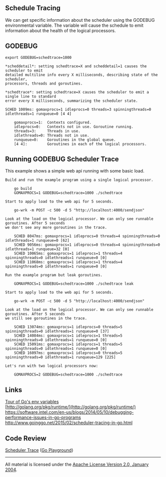 ## Schedule Tracing

We can get specific information about the scheduler using the GODEBUG environmental variable. The variable will cause the schedule to emit information about the health of the logical processors.

## GODEBUG

	export GODEBUG=schedtrace=1000

	*scheddetail*: setting schedtrace=X and scheddetail=1 causes the scheduler to emit
	detailed multiline info every X milliseconds, describing state of the scheduler,
	processors, threads and goroutines.

	*schedtrace*: setting schedtrace=X causes the scheduler to emit a single line to standard
	error every X milliseconds, summarizing the scheduler state.

	SCHED 1009ms: gomaxprocs=1 idleprocs=0 threads=3 spinningthreads=0 idlethreads=1 runqueue=0 [4 4]

		gomaxprocs=1:  Contexts configured.
		idleprocs=0:   Contexts not in use. Goroutine running.
		threads=3:     Threads in use.
		idlethreads=0: Threads not in use.
		runqueue=0:    Goroutines in the global queue.
		[4 4]:         Goroutines in each of the logical processors.

## Running GODEBUG Scheduler Trace

This example shows a simple web api running with some basic load.

	Build and run the example program using a single logical processor.

		go build
		GOMAXPROCS=1 GODEBUG=schedtrace=1000 ./schedtrace

	Start to apply load to the web api for 5 seconds.

		go-wrk -m POST -c 500 -d 5 "http://localhost:4000/sendjson"
	
	Look at the load on the logical processor. We can only see runnable goroutines. After 5 seconds
	we don't see any more goroutines in the trace.

		SCHED 8047ms: gomaxprocs=1 idleprocs=0 threads=4 spinningthreads=0 idlethreads=1 runqueue=0 [62]
		SCHED 9056ms: gomaxprocs=1 idleprocs=0 threads=4 spinningthreads=0 idlethreads=1 runqueue=32 [0]
		SCHED 10065ms: gomaxprocs=1 idleprocs=1 threads=4 spinningthreads=0 idlethreads=1 runqueue=0 [0]
		SCHED 11068ms: gomaxprocs=1 idleprocs=1 threads=4 spinningthreads=0 idlethreads=1 runqueue=0 [0]

	Run the example program but leak goroutines.

		GOMAXPROCS=1 GODEBUG=schedtrace=1000 ./schedtrace leak

	Start to apply load to the web api for 5 seconds.

		go-wrk -m POST -c 500 -d 5 "http://localhost:4000/sendjson"
	
	Look at the load on the logical processor. We can only see runnable goroutines. After 5 seconds
	we still see goroutines in the trace.

		SCHED 13074ms: gomaxprocs=1 idleprocs=0 threads=5 spinningthreads=0 idlethreads=1 runqueue=0 [37]
		SCHED 14084ms: gomaxprocs=1 idleprocs=1 threads=5 spinningthreads=0 idlethreads=1 runqueue=0 [0]
		SCHED 15091ms: gomaxprocs=1 idleprocs=1 threads=5 spinningthreads=0 idlethreads=1 runqueue=0 [0]
		SCHED 16097ms: gomaxprocs=1 idleprocs=0 threads=5 spinningthreads=0 idlethreads=1 runqueue=129 [225]

	Let's run with two logical processors now:

		GOMAXPROCS=2 GODEBUG=schedtrace=1000 ./schedtrace

## Links

[Tour of Go's env variables](http://dave.cheney.net/2015/11/29/a-whirlwind-tour-of-gos-runtime-environment-variables)   
[http://golang.org/pkg/runtime/](http://golang.org/pkg/runtime/)  
https://software.intel.com/en-us/blogs/2014/05/10/debugging-performance-issues-in-go-programs    
http://www.goinggo.net/2015/02/scheduler-tracing-in-go.html  

## Code Review

[Scheduler Trace](trace.go) ([Go Playground](http://play.golang.org/p/iyRaSsjQSS))
___
All material is licensed under the [Apache License Version 2.0, January 2004](http://www.apache.org/licenses/LICENSE-2.0).

